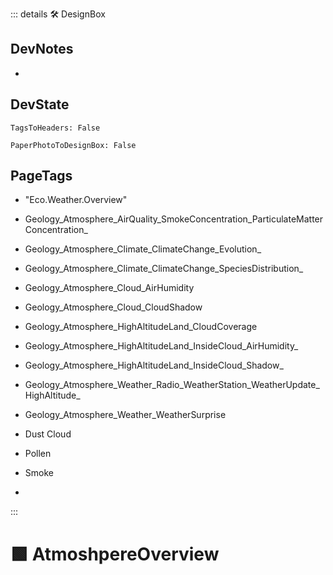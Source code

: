 ::: details 🛠 <dev>DesignBox</dev>

## DevNotes

-

## DevState

`TagsToHeaders: False`

`PaperPhotoToDesignBox: False`
<h2>PageTags</h2>

- "Eco.Weather.Overview"
- Geology_Atmosphere_AirQuality_SmokeConcentration_ParticulateMatterConcentration_            
- Geology_Atmosphere_Climate_ClimateChange_Evolution_            
- Geology_Atmosphere_Climate_ClimateChange_SpeciesDistribution_            
- Geology_Atmosphere_Cloud_AirHumidity            
- Geology_Atmosphere_Cloud_CloudShadow            
- Geology_Atmosphere_HighAltitudeLand_CloudCoverage            
- Geology_Atmosphere_HighAltitudeLand_InsideCloud_AirHumidity_            
- Geology_Atmosphere_HighAltitudeLand_InsideCloud_Shadow_            
- Geology_Atmosphere_Weather_Radio_WeatherStation_WeatherUpdate_HighAltitude_            
- Geology_Atmosphere_Weather_WeatherSurprise          
- Dust Cloud

- Pollen

- Smoke

-

:::

# 🟩  <eco>AtmoshpereOverview</eco>
